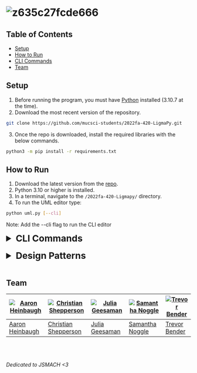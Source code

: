 # ![z635c27fcde666](https://user-images.githubusercontent.com/44234583/198713215-fc36da34-6a18-4c19-81ab-87cb19859746.gif)


## Table of Contents
- [Setup](#setup)
- [How to Run](#how-to-run)
- [CLI Commands](#cli-commands)
- [Team](#team)

## Setup
1. Before running the program, you must have [Python](https://www.python.org/downloads/) installed (3.10.7 at the time).
2. Download the most recent version of the repository.
```bash
git clone https://github.com/mucsci-students/2022fa-420-LigmaPy.git
```
3. Once the repo is downloaded, install the required libraries with the below commands.
```bash
python3 -m pip install -r requirements.txt
```
## How to Run
1. Download the latest version from the [repo](https://github.com/mucsci-students/2022fa-420-LigmaPy).
2. Python 3.10 or higher is installed.
3. In a terminal, navigate to the `/2022fa-420-Ligmapy/` directory.
4. To run the UML editor type:
```bash
python uml.py [--cli]
```
Note: Add the --cli flag to run the CLI editor

<details>

<summary style="font-weight:bold;font-size:18.5pt;">CLI Commands</summary>

### `addClass` - <i>Creates a class</i>

```bash
addClass <name>
```

### `deleteClass` - <i>Removes a class</i>
```bash
deleteClass <name>
```

### `renameClass` - <i>Updates name of a class</i>
```bash
renameClass <currentName> <newName>
```

### `addField` - <i>Creates a field in a class</i>
```bash
addField <class> <name> <type>
```

### `deleteField` - <i>Removes a field from a class</i>
```bash
deleteField <class> <name>
```

### `renameField` - <i>Updates the name of a classes field</i>
```bash
renameField <class> <old_name> <new_name>
```

### `addMethod` - <i>Creates a method in a class</i>
```bash
addMethod <class> <name> <return_type> [-p <name>:<type>...]
```

### `deleteMethod` - <i>Removes a method from a class</i>
```bash
deleteMethod <class> <name>
```

### `renameMethod` - <i>Updates the name of a method in a class</i>
```bash
renameMethod <class> <old_name> <new_name>
```

### `addParam` - <i>Creates a list of parameters for a method in a class</i>
```bash
addParam <class> <method> <name>:<type>...
```

### `deleteParam` - <i>Removes the parameter(s) from a method in a class</i>
```bash
deleteParam <class> <method> [-a] [<name>...]
```

### `addRelationship` - <i>Creates a relationship between two classes</i>
```bash
addRelationship <source> <destination>
```

### `deleteRelationship` - <i>Removes a relationship between two classes</i>
```bash
deleteRelationship <source> <destination>
```

### `changeRelType` - <i>Updates the type of a relationship</i>
```bash
changeRelType <source> <destination> <new_type>
```

### `save` - <i>Saves the current state of the program</i>
```bash
save <filename>
```

### `load` - <i>Loads a previously saved state</i>
```bash
load <filename>
```

### `listClasses` - <i>Lists all classes and their contents</i>
```bash
listClasses
```

### `listClass` - <i>Lists the contents of a specified class</i>
```bash
listClass <name>
```

### `listRelationships` - <i>Lists all existing relationships between classes</i>
```bash
listRelationships
```

### `help` - <i>Lists all available commands and their descriptions</i>
```bash
help [command]
```

### `exit` - <i>Exits the program</i>
```bash
exit
```
</details>
<br>

<details>

<summary style="font-weight:bold;font-size:18.5pt;">Design Patterns</summary>

### MVC
The [model](https://github.com/mucsci-students/2022fa-420-LigmaPy/tree/develop/model) contains the information for classes and relationships. This information is stored in two lists, classIndex and relationIndex, respectively. The [view](https://github.com/mucsci-students/2022fa-420-LigmaPy/tree/develop/view) contains everything used to display the model information onto the canvas. The [controller](https://github.com/mucsci-students/2022fa-420-LigmaPy/tree/develop/controller) listens for button presses in the gui or a valid command in the cli.
### Memento - [UMLState](https://github.com/mucsci-students/2022fa-420-LigmaPy/blob/develop/model/UMLState.py)
I created a class to capture and store states of the classIndex and relationIndex. This allows us to repopulate those lists with a different version (past or future), allowing us to be able to undo and redo actions.
### Observer - [UMLClass](https://github.com/mucsci-students/2022fa-420-LigmaPy/blob/develop/model/UMLClass.py)
The UMLClass contains a list of "subscribers" which are relationships that the class is a part of (as a source or destination). There are also class methods `register` and `unregister` which handle adding and removing relationships from that list. On every name change, or deletion of a class, each subscriber in the list is notified. This allows for relationships to be deleted when their source or destination has been deleted, and a class name change to be reflected in each relationship that it is a part of.
### Singleton - [View](https://github.com/mucsci-students/2022fa-420-LigmaPy/blob/develop/view/View.py)
Since there should only ever be one GUI window, the view class now checks if an instance has already been created or not, before making one. If there has been an instance created already, then the pre-existing instance will be returned instead of a newly made one.
</details>
<br>

## Team
[![Aaron Heinbaugh](https://avatars.githubusercontent.com/u/98050840?v=4)](https://github.com/aaheinba) | [![Christian Shepperson](https://avatars.githubusercontent.com/u/8421245?v=4)](https://github.com/Sh3p) | [![Julia Geesaman](https://avatars.githubusercontent.com/u/111717589?v=4)](https://github.com/jgeesaman) | [![Samantha Noggle](https://avatars.githubusercontent.com/u/44234583?v=4)](https://github.com/astruxie) | [![Trevor Bender](https://avatars.githubusercontent.com/u/31744774?v=4)](https://github.com/Spyder-Monkey)
---|---|---|---|---
[Aaron Heinbaugh](https://github.com/aaheinba) | [Christian Shepperson](https://github.com/Sh3p) | [Julia Geesaman](https://github.com/jgeesaman) | [Samantha Noggle](https://github.com/astruxie) | [Trevor Bender](https://github.com/Spyder-Monkey)

<br><br><br>
<i>Dedicated to JSMACH <3</i>
